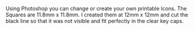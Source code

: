Using Photoshop you can change or create your own printable Icons. The Squares are 11.8mm x 11.8mm. I created them at 12mm x 12mm and cut the black line so that it was not visible and fit perfectly in the clear key caps.
